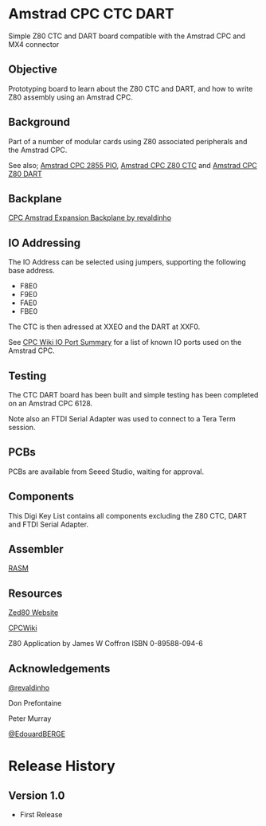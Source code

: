 # Amstrad CPC CTC DART
Simple Z80 CTC and DART board compatible with the Amstrad CPC and MX4 connector

## Objective
Prototyping board to learn about the Z80 CTC and DART, and how to write Z80 assembly using an Amstrad CPC.

## Background
Part of a number of modular cards using Z80 associated peripherals and the Amstrad CPC.

See also;
[Amstrad CPC 2855 PIO](https://github.com/rabs664/Amstrad-CPC-8255-PIO), [Amstrad CPC Z80 CTC](https://github.com/rabs664/Amstrad-CPC-Z80-CTC) and [Amstrad CPC Z80 DART](https://github.com/rabs664/Amstrad-CPC-Z80-DART)

## Backplane
[CPC Amstrad Expansion Backplane by revaldinho](https://github.com/revaldinho/cpc_ram_expansion/wiki/CPC-Expansion-Backplane)

## IO Addressing
The IO Address can be selected using jumpers, supporting the following base address.

* F8E0
* F9E0
* FAE0
* FBE0

The CTC is then adressed at XXEO and the DART at XXF0.

See [CPC Wiki IO Port Summary](https://www.cpcwiki.eu/index.php/I/O_Port_Summary) for a list of known IO ports used on the Amstrad CPC.

## Testing
The CTC DART board has been built and simple testing has been completed on an Amstrad CPC 6128.

Note also an FTDI Serial Adapter was used to connect to a Tera Term session.


## PCBs
PCBs are available from Seeed Studio, waiting for approval.

## Components
This Digi Key List contains all components excluding the Z80 CTC, DART and FTDI Serial Adapter.

## Assembler
[RASM](https://github.com/EdouardBERGE/rasm)

## Resources
[Zed80 Website](http://zed80.com/Z80-RETRO/index_Home.html)

[CPCWiki](https://www.cpcwiki.eu/index.php/Main_Page)

Z80 Application by James W Coffron ISBN 0-89588-094-6

## Acknowledgements
[@revaldinho](https://github.com/revaldinho)

Don Prefontaine 

Peter Murray

[@EdouardBERGE](https://github.com/EdouardBERGE)

# Release History
## Version 1.0
* First Release
